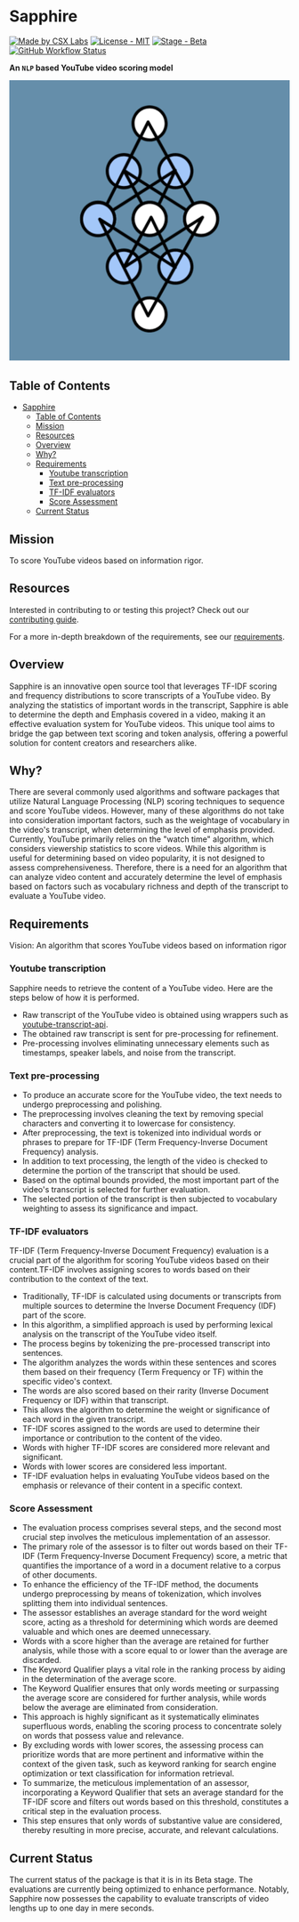 # Sapphire

[![Made by CSX Labs](https://csxlabs.org/badges/made_by_csx_labs.svg)](https://csxlabs.org)
[![License - MIT](https://img.shields.io/github/license/CSXL/solus?style=for-the-badge)](LICENSE)
[![Stage - Beta](https://img.shields.io/badge/stage-beta-yellowgreen?style=for-the-badge)](#current-status)
[![GitHub Workflow Status](https://img.shields.io/github/actions/workflow/status/CSXL/Sapphire/pylint.yml?logo=github&style=for-the-badge)](https://github.com/CSXL/Sapphire/actions/workflows/pylint.yml)

**An `NLP` based YouTube video scoring model**

![Project Logo](IMG-9758.jpg)

## Table of Contents

- [Sapphire](#sapphire)
  - [Table of Contents](#table-of-contents)
  - [Mission](#mission)
  - [Resources](#resources)
  - [Overview](#overview)
  - [Why?](#why)
  - [Requirements](#requirements)
    - [Youtube transcription](#youtube-transcription)
    - [Text pre-processing](#text-pre-processing)
    - [TF-IDF evaluators](#tf-idf-evaluators)
    - [Score Assessment](#score-assessment)
  - [Current Status](#current-status)

## Mission

To score YouTube videos based on information rigor.

## Resources

Interested in contributing to or testing this project? Check out our [contributing guide](CONTRIBUTING.md).

For a more in-depth breakdown of the requirements, see our [requirements](REQUIREMENTS.md).

## Overview

Sapphire is an innovative open source tool that leverages TF-IDF scoring and frequency distributions to score transcripts of a YouTube video. By analyzing the statistics of important words in the transcript, Sapphire is able to determine the depth and Emphasis covered in a video, making it an effective evaluation system for YouTube videos. This unique tool aims to bridge the gap between text scoring and token analysis, offering a powerful solution for content creators and researchers alike.

## Why?

There are several commonly used algorithms and software packages that utilize Natural Language Processing (NLP) scoring techniques to sequence and score YouTube videos. However, many of these algorithms do not take into consideration important factors, such as the weightage of vocabulary in the video's transcript, when determining the level of emphasis provided. Currently, YouTube primarily relies on the "watch time" algorithm, which considers viewership statistics to score videos. While this algorithm is useful for determining based on video popularity, it is not designed to assess comprehensiveness. Therefore, there is a need for an algorithm that can analyze video content and accurately determine the level of emphasis based on factors such as vocabulary richness and depth of the transcript to evaluate a YouTube video.

## Requirements

Vision: An algorithm that scores YouTube videos based on information rigor

### Youtube transcription

Sapphire needs to retrieve the content of a YouTube video. Here are the steps below of how it is performed.

- Raw transcript of the YouTube video is obtained using wrappers such as [youtube-transcript-api](https://pypi.org/project/youtube-transcript-api/).
- The obtained raw transcript is sent for pre-processing for refinement.
- Pre-processing involves eliminating unnecessary elements such as timestamps, speaker labels, and noise from the transcript.

### Text pre-processing

- To produce an accurate score for the YouTube video, the text needs to undergo preprocessing and polishing.
- The preprocessing involves cleaning the text by removing special characters and converting it to lowercase for consistency.
- After preprocessing, the text is tokenized into individual words or phrases to prepare for TF-IDF (Term Frequency-Inverse Document Frequency) analysis.
- In addition to text processing, the length of the video is checked to determine the portion of the transcript that should be used.
- Based on the optimal bounds provided, the most important part of the video's transcript is selected for further evaluation.
- The selected portion of the transcript is then subjected to vocabulary weighting to assess its significance and impact.

### TF-IDF evaluators

TF-IDF (Term Frequency-Inverse Document Frequency) evaluation is a crucial part of the algorithm for scoring YouTube videos based on their content.TF-IDF involves assigning scores to words based on their contribution to the context of the text.

- Traditionally, TF-IDF is calculated using documents or transcripts from multiple sources to determine the Inverse Document Frequency (IDF) part of the score.
- In this algorithm, a simplified approach is used by performing lexical analysis on the transcript of the YouTube video itself.
- The process begins by tokenizing the pre-processed transcript into sentences.
- The algorithm analyzes the words within these sentences and scores them based on their frequency (Term Frequency or TF) within the specific video's context.
- The words are also scored based on their rarity (Inverse Document Frequency or IDF) within that transcript.
- This allows the algorithm to determine the weight or significance of each word in the given transcript.
- TF-IDF scores assigned to the words are used to determine their importance or contribution to the content of the video.
- Words with higher TF-IDF scores are considered more relevant and significant.
- Words with lower scores are considered less important.
- TF-IDF evaluation helps in evaluating YouTube videos based on the emphasis or relevance of their content in a specific context.

### Score Assessment

- The evaluation process comprises several steps, and the second most crucial step involves the meticulous implementation of an assessor.
- The primary role of the assessor is to filter out words based on their TF-IDF (Term Frequency-Inverse Document Frequency) score, a metric that quantifies the importance of a word in a document relative to a corpus of other documents.
- To enhance the efficiency of the TF-IDF method, the documents undergo preprocessing by means of tokenization, which involves splitting them into individual sentences.
- The assessor establishes an average standard for the word weight score, acting as a threshold for determining which words are deemed valuable and which ones are deemed unnecessary.
- Words with a score higher than the average are retained for further analysis, while those with a score equal to or lower than the average are discarded.
- The Keyword Qualifier plays a vital role in the ranking process by aiding in the determination of the average score.
- The Keyword Qualifier ensures that only words meeting or surpassing the average score are considered for further analysis, while words below the average are eliminated from consideration.
- This approach is highly significant as it systematically eliminates superfluous words, enabling the scoring process to concentrate solely on words that possess value and relevance.
- By excluding words with lower scores, the assessing process can prioritize words that are more pertinent and informative within the context of the given task, such as keyword ranking for search engine optimization or text classification for information retrieval.
- To summarize, the meticulous implementation of an assessor, incorporating a Keyword Qualifier that sets an average standard for the TF-IDF score and filters out words based on this threshold, constitutes a critical step in the evaluation process.
- This step ensures that only words of substantive value are considered, thereby resulting in more precise, accurate, and relevant calculations.

## Current Status

The current status of the package is that it is in its Beta stage. The evaluations are currently being optimized to enhance performance. Notably, Sapphire now possesses the capability to evaluate transcripts of video lengths up to one day in mere seconds.
